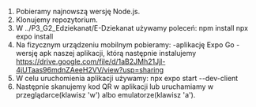 1. Pobieramy najnowszą wersję Node.js.
2. Klonujemy repozytorium.
3. W ../P3_G2_Edziekanat/E-Dziekanat używamy poleceń:
   npm install
   npx expo install
4. Na fizycznym urządzeniu mobilnym pobieramy:
   -aplikację Expo Go
   -wersję apk naszej aplikacji, którą następnie instalujemy https://drive.google.com/file/d/1aB2JMh21Jjl-4jUTaas96mdnZAeeH2VV/view?usp=sharing
5. W celu uruchomienia aplikacji używamy:
   npx expo start --dev-client
6. Następnie skanujemy kod QR w aplikacji lub uruchamiamy w przeglądarce(klawisz 'w') albo emulatorze(klawisz 'a').

